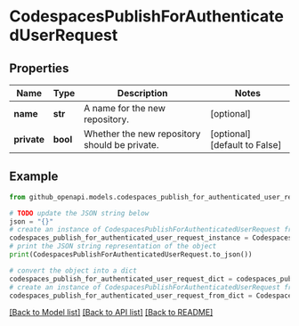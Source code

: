 # CodespacesPublishForAuthenticatedUserRequest


## Properties

Name | Type | Description | Notes
------------ | ------------- | ------------- | -------------
**name** | **str** | A name for the new repository. | [optional] 
**private** | **bool** | Whether the new repository should be private. | [optional] [default to False]

## Example

```python
from github_openapi.models.codespaces_publish_for_authenticated_user_request import CodespacesPublishForAuthenticatedUserRequest

# TODO update the JSON string below
json = "{}"
# create an instance of CodespacesPublishForAuthenticatedUserRequest from a JSON string
codespaces_publish_for_authenticated_user_request_instance = CodespacesPublishForAuthenticatedUserRequest.from_json(json)
# print the JSON string representation of the object
print(CodespacesPublishForAuthenticatedUserRequest.to_json())

# convert the object into a dict
codespaces_publish_for_authenticated_user_request_dict = codespaces_publish_for_authenticated_user_request_instance.to_dict()
# create an instance of CodespacesPublishForAuthenticatedUserRequest from a dict
codespaces_publish_for_authenticated_user_request_from_dict = CodespacesPublishForAuthenticatedUserRequest.from_dict(codespaces_publish_for_authenticated_user_request_dict)
```
[[Back to Model list]](../README.md#documentation-for-models) [[Back to API list]](../README.md#documentation-for-api-endpoints) [[Back to README]](../README.md)


